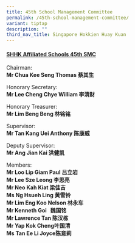 ```yaml
---
title: 45th School Management Committee
permalink: /45th-school-management-committee/
variant: tiptap
description: ""
third_nav_title: Singapore Hokkien Huay Kuan
---
```

<h4><u>SHHK Affiliated Schools 45th SMC</u></h4>
<p>Chairman:&nbsp;
<br><strong>Mr Chua Kee Seng Thomas&nbsp;蔡其生</strong>
</p>
<p></p>
<p>Honorary Secretary:&nbsp;
<br><strong>Mr Lee Cheng Chye William 李清财</strong>
</p>
<p></p>
<p>Honorary Treasurer:&nbsp;
<br><strong>Mr Lim Beng Beng 林铭铭</strong>
</p>
<p>Supervisor:&nbsp;
<br><strong>Mr Tan Kang Uei Anthony 陈康威</strong>
</p>
<p></p>
<p>Deputy Supervisor:&nbsp;
<br><strong>Mr Ang Jian Kai 洪健凯</strong>
</p>
<p></p>
<p>Members:&nbsp;
<br><strong>Mr Loo Lip Giam Paul 吕立岩</strong>
<br><strong>Mr Lee Sze Leong 李思亮</strong>
<br><strong>Mr Neo Kah Kiat 梁佳吉</strong>
<br><strong>Ms Ng Hsueh Ling 黄雪铃</strong>
<br><strong>Mr Lim Eng Koo Nelson 林永车</strong>
<br><strong>Mr Kenneth Goi &nbsp;&nbsp;魏国铭</strong>
<br><strong>Mr Lawrence Tan 陈汉栋</strong>
<br><strong>Mr Yap Kok Cheng叶国清</strong>
<br><strong>Ms Tan Ee Li Joyce陈意莉</strong>
</p>